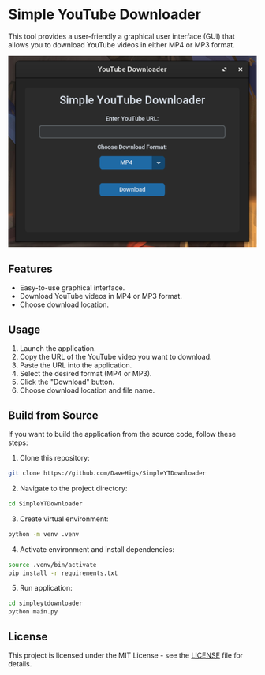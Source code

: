 # Simple YouTube Downloader

This tool provides a user-friendly a graphical user interface (GUI) that allows you to download YouTube videos in either MP4 or MP3 format.

![GUI Screenshot](image.png)

## Features

- Easy-to-use graphical interface.
- Download YouTube videos in MP4 or MP3 format.
- Choose download location.

## Usage

1. Launch the application.
2. Copy the URL of the YouTube video you want to download.
3. Paste the URL into the application.
4. Select the desired format (MP4 or MP3).
5. Click the "Download" button.
6. Choose download location and file name.

## Build from Source

If you want to build the application from the source code, follow these steps:

1. Clone this repository:

```sh
git clone https://github.com/DaveHigs/SimpleYTDownloader
```

2. Navigate to the project directory:

```sh
cd SimpleYTDownloader
```

3. Create virtual environment:

```sh
python -m venv .venv
```

4. Activate environment and install dependencies:

```sh
source .venv/bin/activate
pip install -r requirements.txt
```

5. Run application:

```sh
cd simpleytdownloader
python main.py
```
## License

This project is licensed under the MIT License - see the [LICENSE](LICENSE) file for details.
